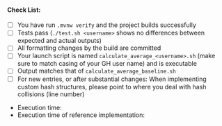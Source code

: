 #### Check List:

- [ ] You have run `.mvnw verify` and the project builds successfully
- [ ] Tests pass (`./test.sh <username>` shows no differences between expected and actual outputs)
- [ ] All formatting changes by the build are committed
- [ ] Your launch script is named `calculate_average_<username>.sh` (make sure to match casing of your GH user name) and is executable
- [ ] Output matches that of `calculate_average_baseline.sh`
- [ ] For new entries, or after substantial changes: When implementing custom hash structures, please point to where you deal with hash collisions (line number)

* Execution time:
* Execution time of reference implementation:

<!--
Thanks for your submission. Please go through the checklist above before submitting your pull request.
Use [x] to mark that the item has been completed.

Due to the large number of entries created so far,
please submit only entries that are you are expecting to run in 10 seconds or less on the evaluation machine.

Please make sure that you have followed the defined rules (https://github.com/gunnarmorling/1brc?tab=readme-ov-file#rules-and-limits).
-->
